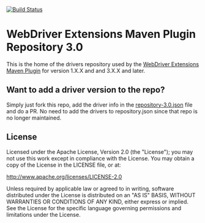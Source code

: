[![Build Status](https://travis-ci.org/webdriverextensions/webdriverextensions-maven-plugin-repository.png)](https://travis-ci.org/webdriverextensions/webdriverextensions-maven-plugin-repository)

WebDriver Extensions Maven Plugin Repository 3.0
===================
This is the home of the drivers repository used by the [WebDriver Extensions Maven Plugin](https://github.com/webdriverextensions/webdriverextensions-maven-plugin) for version 1.X.X and and 3.X.X and later.

## Want to add a driver version to the repo?
Simply just fork this repo, add the driver info in the [repository-3.0.json](https://github.com/webdriverextensions/webdriverextensions-maven-plugin-repository/blob/master/repository-3.0.json) file and do a PR. 
No need to add the drivers to repository.json since that repo is no longer maintained.

## License

Licensed under the Apache License, Version 2.0 (the "License");
you may not use this work except in compliance with the License.
You may obtain a copy of the License in the LICENSE file, or at:

   http://www.apache.org/licenses/LICENSE-2.0

Unless required by applicable law or agreed to in writing, software
distributed under the License is distributed on an "AS IS" BASIS,
WITHOUT WARRANTIES OR CONDITIONS OF ANY KIND, either express or implied.
See the License for the specific language governing permissions and
limitations under the License.
